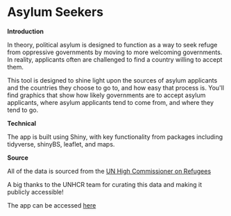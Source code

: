 # Asylum Seekers

**Introduction**

In theory, political asylum is designed to function as a way to seek refuge from oppressive governments by moving to more welcoming governments. In reality, applicants often are challenged to find a country willing to accept them.  
  
This tool is designed to shine light upon the sources of asylum applicants and the countries they choose to go to, and how easy that process is.
You'll find graphics that show how likely governments are to accept asylum applicants, where asylum applicants tend to come from, and where they tend to go.  

**Technical**  

The app is built using Shiny, with key functionality from packages including tidyverse, shinyBS, leaflet, and maps.   

**Source**  

All of the data is sourced from the [UN High Commissioner on Refugees](https://www.unhcr.org/)  

A big thanks to the UNHCR team for curating this data and making it publicly accessible!  

  
The app can be accessed [here](https://bhhb.shinyapps.io/asylum/)
